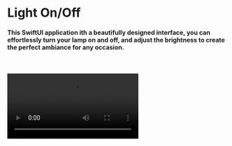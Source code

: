 <h1 align="left">Light On/Off</h1>
<h4 align="left">This SwiftUI application ith a beautifully designed interface, you can effortlessly turn your lamp on and off, and adjust the brightness to create the perfect ambiance for any occasion.</h4>
<br>
<br>
<video src="https://github.com/user-attachments/assets/5f71c4fc-3317-4c61-8fc6-1b1582135647" autoplay  width="full">
<br>
  
<h3>Technologies Used</h3>
<ul>
  <li>Swift</li>
  <li>SwiftUI</li>
  <li>MVVM Architecture</li>
</ul>
  
<h4>Customize your lighting with ease and transform the mood of your room in seconds! Enjoy the perfect blend of functionality and stunning design.</h4>
